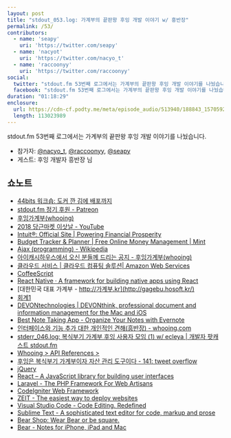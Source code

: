 ```yaml
---
layout: post
title: "stdout_053.log: 가계부의 끝판왕 후잉 개발 이야기 w/ 흥반장"
permalink: /53/
contributors:
  - name: 'seapy'
    uri: 'https://twitter.com/seapy'
  - name: 'nacyot'
    uri: 'https://twitter.com/nacyo_t'
  - name: 'raccoonyy'
    uri: 'https://twitter.com/raccoonyy'
social:
  twitter: "stdout.fm 53번째 로그에서는 가계부의 끝판왕 후잉 개발 이야기를 나눴습니다. 후잉 개발자 흥반장 님과 함께 합니다."
  facebook: "stdout.fm 53번째 로그에서는 가계부의 끝판왕 후잉 개발 이야기를 나눴습니다. 후잉 개발자 흥반장 님과 함께 합니다."
duration: "01:18:29"
enclosure:
  url: https://cdn-cf.podty.me/meta/episode_audio/513940/188843_1570592736318.mp3
  length: 113023989
---
```


stdout.fm 53번째 로그에서는 가계부의 끝판왕 후잉 개발 이야기를 나눴습니다.

* 참가자: [@nacyo_t][nac], [@raccoonyy][rac], [@seapy][sea]
* 게스트: 후잉 개발자 흥반장 님

[nac]: https://twitter.com/nacyo_t
[rac]: https://twitter.com/raccoonyy
[sea]: https://twitter.com/seapy

## 쇼노트

* [44bits 워크숍: 도커 깐 김에 배포까지](https://workshop.44bits.io/)
* [stdout.fm 정기 후원 - Patreon](https://www.patreon.com/stdoutfm)
* [후잉가계부(whooing)](https://whooing.com/)
* [2018 당근마켓 이삿날 - YouTube](https://www.youtube.com/watch?v=IqQFwAlMELo)
* [Intuit®: Official Site \| Powering Financial Prosperity‎](https://www.intuit.com/)
* [Budget Tracker & Planner \| Free Online Money Management \| Mint](https://www.mint.com/)
* [Ajax (programming) - Wikipedia](https://en.wikipedia.org/wiki/Ajax_%28programming%29)
* [아이캐시하우스에서 오신 분들께 드리는 공지 - 후잉가계부(whooing)](https://whooing.com/#zjic)
* [클라우드 서비스 \| 클라우드 컴퓨팅 솔루션\| Amazon Web Services](https://aws.amazon.com/ko/)
* [CoffeeScript](http://coffeescript.org/)
* [React Native · A framework for building native apps using React](https://facebook.github.io/react-native/)
* [대한민국 대표 가계부 - http://가계부.kr](http://gagebu.hosoft.kr/)
* [회계1](https://opentutorials.org/module/3483)
* [DEVONtechnologies \| DEVONthink, professional document and information management for the Mac and iOS](https://www.devontechnologies.com/apps/devonthink)
* [Best Note Taking App - Organize Your Notes with Evernote](https://evernote.com/intl/)
* [인터페이스와 기능 추가 대한 개인적인 견해(흥반장) - whooing.com](https://whooing.com/#forum/free/ko/all/301/%EC%9D%B8%ED%84%B0%ED%8E%98%EC%9D%B4%EC%8A%A4/277)
* [stderr_046.log: 복식부기 가계부 후잉 사용자 모임 (1) w/ ecleya \| 개발자 팟캐스트 stdout.fm](https://stdout.fm/46_err/)
* [Whooing > API References >](https://whooing.com/developer/getting_start)
* [후잉은 복식부기 가계부이자 자산 관리 도구이다 - 141: tweet overflow](https://141.nacyot.com/posts/2018/%ED%9B%84%EC%9E%89%EC%9D%80-%EB%B3%B5%EC%8B%9D%EB%B6%80%EA%B8%B0-%EA%B0%80%EA%B3%84%EB%B6%80%EC%9D%B4%EC%9E%90-%EC%9E%90%EC%82%B0%EA%B4%80%EB%A6%AC-%EB%8F%84%EA%B5%AC%EC%9D%B4%EB%8B%A4/)
* [jQuery](https://jquery.com/)
* [React – A JavaScript library for building user interfaces](https://reactjs.org/)
* [Laravel - The PHP Framework For Web Artisans](https://laravel.com/)
* [CodeIgniter Web Framework](https://codeigniter.com/)
* [ZEIT - The easiest way to deploy websites](https://zeit.co/home)
* [Visual Studio Code - Code Editing. Redefined](https://code.visualstudio.com/)
* [Sublime Text - A sophisticated text editor for code, markup and prose](https://www.sublimetext.com/)
* [Bear Shop: Wear Bear or be square.](https://bear.app/store/)
* [Bear - Notes for iPhone, iPad and Mac](https://bear.app/)

